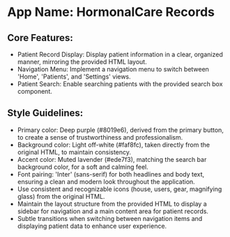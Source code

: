 # **App Name**: HormonalCare Records

## Core Features:

- Patient Record Display: Display patient information in a clear, organized manner, mirroring the provided HTML layout.
- Navigation Menu: Implement a navigation menu to switch between 'Home', 'Patients', and 'Settings' views.
- Patient Search: Enable searching patients with the provided search box component.

## Style Guidelines:

- Primary color: Deep purple (#8019e6), derived from the primary button, to create a sense of trustworthiness and professionalism.
- Background color: Light off-white (#faf8fc), taken directly from the original HTML, to maintain consistency.
- Accent color: Muted lavender (#ede7f3), matching the search bar background color, for a soft and calming feel.
- Font pairing: 'Inter' (sans-serif) for both headlines and body text, ensuring a clean and modern look throughout the application.
- Use consistent and recognizable icons (house, users, gear, magnifying glass) from the original HTML.
- Maintain the layout structure from the provided HTML to display a sidebar for navigation and a main content area for patient records.
- Subtle transitions when switching between navigation items and displaying patient data to enhance user experience.